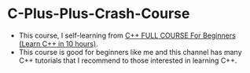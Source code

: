 # C-Plus-Plus-Crash-Course
- This course, I self-learning from [C++ FULL COURSE For Beginners (Learn C++ in 10 hours)](https://www.youtube.com/watch?v=GQp1zzTwrIg&t=1708s&ab_channel=CodeBeauty). 
- This course is good for beginners like me and this channel has many C++ tutorials that I recommend to those interested in learning C++.
